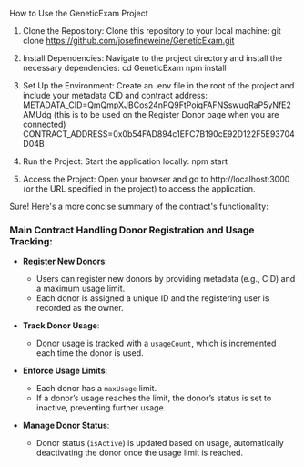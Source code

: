 How to Use the GeneticExam Project

1. Clone the Repository:
   Clone this repository to your local machine:
   git clone https://github.com/josefineweine/GeneticExam.git

2. Install Dependencies:
   Navigate to the project directory and install the necessary dependencies:
   cd GeneticExam
   npm install

3. Set Up the Environment:
   Create an .env file in the root of the project and include your metadata CID and contract address:
   METADATA_CID=QmQmpXJBCos24nPQ9FtPoiqFAFNSswuqRaP5yNfE2AMUdg (this is to be used on the Register Donor page when you are connected)
   CONTRACT_ADDRESS=0x0b54FAD894c1EFC7B190cE92D122F5E93704D04B

4. Run the Project:
   Start the application locally:
   npm start

5. Access the Project:
   Open your browser and go to http://localhost:3000 (or the URL specified in the project) to access the application.

Sure! Here's a more concise summary of the contract's functionality:

### Main Contract Handling Donor Registration and Usage Tracking:

- **Register New Donors**: 
  - Users can register new donors by providing metadata (e.g., CID) and a maximum usage limit.
  - Each donor is assigned a unique ID and the registering user is recorded as the owner.

- **Track Donor Usage**:
  - Donor usage is tracked with a `usageCount`, which is incremented each time the donor is used.

- **Enforce Usage Limits**:
  - Each donor has a `maxUsage` limit.
  - If a donor’s usage reaches the limit, the donor’s status is set to inactive, preventing further usage.

- **Manage Donor Status**:
  - Donor status (`isActive`) is updated based on usage, automatically deactivating the donor once the usage limit is reached.

